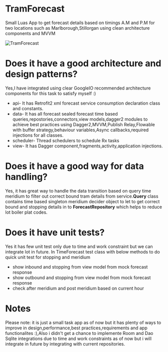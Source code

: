 # TramForecast
Small Luas App to get forecast details based on timings A.M and P.M for two locations such as Marlborough,Stillorgan using clean architecture components and MVVM  

![TramForecast](https://media.giphy.com/media/MbLg46ANUnauqm1Tz2/giphy.gif)

# Does it have a good architecture and design patterns?
Yes,I have integrated using clear GoogleIO recommended architecture components for this task to satisfy myself :)
  * api- It has Retrofit2 xml forecast service consumption declaration class and  constants.
  * data- It has all forecast sealed forecast time based queries,repostories,connectors,view models,dagger2 modules to achieve best practices using    Dagger2,MVVM,Publish Relay,Flowable with buffer strategy,behaviour variables,Async callbacks,required injections for all classes.
  * scheduler- Thread schedulers to schedule Rx tasks
  * view- It has Dagger component,fragments,activity,application injections.
  
# Does it have a good way for data handling?
Yes, it has great way to handle the data transition based on query time meridium to filter out correct bound tram details from service.**Query** class
contains time based singleton meridium decider object to let to get correct bound and stopping details in to **ForecastRepository**  which helps to reduce lot boiler plat codes.

# Does it have unit tests?
Yes it has few unit test only due to time and work constraint but we can integrate lot in future.
 In TimeForecast test class with below methods to do quick unit test for stopping and meridium
  * show inbound and stopping from view model  from mock forecast response
  * show outbound and stopping from view model  from mock forecast response
  * check after meridium and post meridium based on current hour
  
# Notes
Please note: it is just a small task app as of now but it has plenty of ways to improve in design,performance,best practices,requirements and app functionalites :),Also i didn't get a chance to implemente Room and Dao Sqlite integrations due to time and work constraints as of now but i will integrate in future by integrating with current repositories. 
    
    
